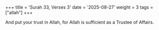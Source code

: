 +++
title = 'Surah 33, Verses 3'
date = '2025-08-27'
weight = 3
tags = ["allah"]
+++

And put your trust in Allah, for Allah is sufficient as a Trustee of Affairs.